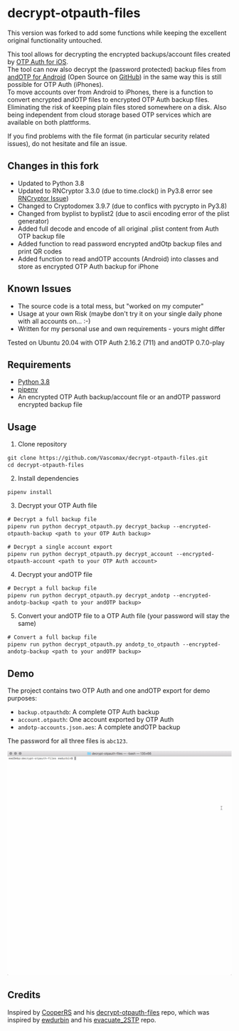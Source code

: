 # decrypt-otpauth-files

This version was forked to add some functions while keeping the excellent original functionality untouched.

This tool allows for decrypting the encrypted backups/account files created by [OTP Auth for iOS](http://cooperrs.de/otpauth.html).  
The tool can now also decrypt the (password protected) backup files from [andOTP for Android](https://play.google.com/store/apps/details?id=org.shadowice.flocke.andotp&hl=en_US) (Open Source on [GitHub](https://github.com/andOTP/andOTP)) in the same way this is still possible for OTP Auth (iPhones).  
To move accounts over from Android to iPhones, there is a function to convert encrypted andOTP files to encrypted OTP Auth backup files. Eliminating the risk of keeping plain files stored somewhere on a disk. Also being independent from cloud storage based OTP services which are available on both plattforms.

If you find problems with the file format (in particular security related issues), do not hesitate and file an issue.

## Changes in this fork
  - Updated to Python 3.8
  - Updated to RNCryptor 3.3.0 (due to time.clock() in Py3.8 error see [RNCryptor Issue](https://github.com/RNCryptor/RNCryptor-python/issues/7#issuecomment-490620407))
  - Changed to Cryptodomex 3.9.7 (due to conflics with pycrypto in Py3.8)
  - Changed from byplist to byplist2 (due to ascii encoding error of the plist generator)
  - Added full decode and encode of all original .plist content from Auth OTP backup file
  - Added function to read password encrypted andOtp backup files and print QR codes
  - Added function to read andOTP accounts (Android) into classes and store as encrypted OTP Auth backup for iPhone

## Known Issues
  - The source code is a total mess, but "worked on my computer"
  - Usage at your own Risk (maybe don't try it on your single daily phone with all accounts on... :-)
  - Written for my personal use and own requirements - yours might differ
  
Tested on Ubuntu 20.04 with OTP Auth 2.16.2 (711) and andOTP 0.7.0-play

## Requirements

  - [Python 3.8](https://www.python.org/downloads/)
  - [pipenv](https://github.com/pypa/pipenv)
  - An encrypted OTP Auth backup/account file or an andOTP password encrypted backup file

## Usage

1. Clone repository

```
git clone https://github.com/Vascomax/decrypt-otpauth-files.git
cd decrypt-otpauth-files
```

2. Install dependencies

```
pipenv install
```

3. Decrypt your OTP Auth file

```
# Decrypt a full backup file
pipenv run python decrypt_otpauth.py decrypt_backup --encrypted-otpauth-backup <path to your OTP Auth backup>
```

```
# Decrypt a single account export
pipenv run python decrypt_otpauth.py decrypt_account --encrypted-otpauth-account <path to your OTP Auth account>
```

4. Decrypt your andOTP file

```
# Decrypt a full backup file
pipenv run python decrypt_otpauth.py decrypt_andotp --encrypted-andotp-backup <path to your andOTP backup>
```

5. Convert your andOTP file to a OTP Auth file (your password will stay the same)

```
# Convert a full backup file
pipenv run python decrypt_otpauth.py andotp_to_otpauth --encrypted-andotp-backup <path to your andOTP backup>
```

## Demo

The project contains two OTP Auth and one andOTP export for demo purposes:

* `backup.otpauthdb`: A complete OTP Auth backup
* `account.otpauth`: One account exported by OTP Auth
* `andotp-accounts.json.aes`: A complete andOTP backup

The password for all three files is `abc123`.

![example gif](demo.gif)

## Credits

Inspired by [CooperRS](https://github.com/CooperRS) and his [decrypt-otpauth-files](https://github.com/CooperRS/decrypt-otpauth-files) repo, which was inspired by [ewdurbin](https://github.com/ewdurbin) and his [evacuate_2STP](https://github.com/ewdurbin/evacuate_2stp) repo.
